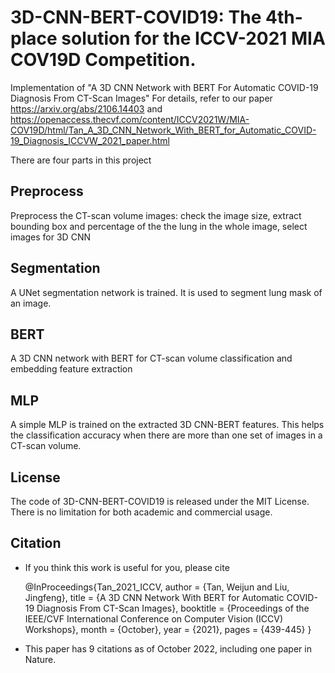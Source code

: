# 3D-CNN-BERT-COVID19: The 4th-place solution for the ICCV-2021 MIA COV19D Competition. 
Implementation of "A 3D CNN Network with BERT For Automatic COVID-19 Diagnosis From CT-Scan Images"
For details, refer to our paper https://arxiv.org/abs/2106.14403 and https://openaccess.thecvf.com/content/ICCV2021W/MIA-COV19D/html/Tan_A_3D_CNN_Network_With_BERT_for_Automatic_COVID-19_Diagnosis_ICCVW_2021_paper.html


There are four parts in this project
## Preprocess
Preprocess the CT-scan volume images: check the image size, extract bounding box and percentage of the the lung in the whole image, select images for 3D CNN

## Segmentation
A UNet segmentation network is trained. It is used to segment lung mask of an image. 

## BERT
A 3D CNN network with BERT for CT-scan volume classification and embedding feature extraction 

## MLP
A simple MLP is trained on the extracted 3D CNN-BERT features. This helps the classification accuracy when there are more than one set of images in a CT-scan volume.  



## License
The code of 3D-CNN-BERT-COVID19 is released under the MIT License. There is no limitation for both academic and commercial usage.

## Citation 

- If you think this work is useful for you, please cite 
 
    @InProceedings{Tan_2021_ICCV,
    author    = {Tan, Weijun and Liu, Jingfeng},
    title     = {A 3D CNN Network With BERT for Automatic COVID-19 Diagnosis From CT-Scan Images},
    booktitle = {Proceedings of the IEEE/CVF International Conference on Computer Vision (ICCV) Workshops},
    month     = {October},
    year      = {2021},
    pages     = {439-445}
    }
   
- This paper has 9 citations as of October 2022, including one paper in Nature.  
